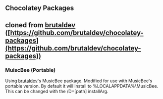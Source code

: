 ## Chocolatey Packages
__cloned__ from [brutaldev](https://github.com/brutaldev) ([https://github.com/brutaldev/chocolatey-packages](https://github.com/brutaldev/chocolatey-packages))
---

### MuiscBee (Portable)
Using [brutaldev](https://github.com/brutaldev)'s MusicBee package. Modified for use with MusicBee's portable version. By default it will install to %LOCALAPPDATA%\MusicBee. This can be changed with the /D=[path] installArg.
